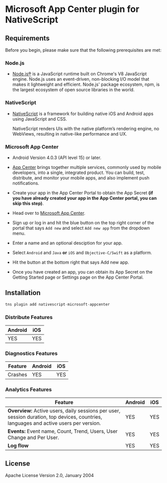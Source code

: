 # Microsoft App Center plugin for NativeScript

## Requirements
Before you begin, please make sure that the following prerequisites are met:

### Node.js
- [Node.js®](https://nodejs.org)
is a JavaScript runtime built on Chrome's V8 JavaScript engine. Node.js uses an event-driven, non-blocking I/O model that makes it lightweight and efficient. Node.js' package ecosystem, npm, is the largest ecosystem of open source libraries in the world.

### NativeScript
 - [NativeScript](https://github.com/NativeScript/NativeScript/blob/master/README.md)
is a framework for building native iOS and Android apps using JavaScript and CSS.

    NativeScript renders UIs with the native platform’s rendering engine, no WebViews, resulting in native-like performance and UX.

### Microsoft App Center

- Android Version 4.0.3 (API level 15) or later.

- [App Center](https://appcenter.ms) brings together multiple services, commonly used by mobile developers, into a single, integrated product. You can build, test, distribute, and monitor your mobile apps, and also implement push notifications.

- Create your app in the App Center Portal to obtain the App Secret **(if you have already created your app in the App Center portal, you can skip this step)**.

- Head over to [Microsoft App Center](https://appcenter.ms).

- Sign up or log in and hit the blue button on the top right corner of the portal that says `Add new` and select `Add new app` from the dropdown menu.

- Enter a name and an optional desciption for your app.

- Select `Android` and `Java` **or** `iOS` and `Objective-C/Swift` as a platform.

- Hit the button at the bottom right that says Add new app.

- Once you have created an app, you can obtain its App Secret on the Getting Started page or Settings page on the App Center Portal.

## Installation

```javascript
tns plugin add nativescript-microsoft-appcenter
```

### Distribute Features
| Android | iOS |
| --- | --- |
| YES | YES |

### Diagnostics Features
| Feature | Android | iOS |
| --- | --- | --- |
| Crashes | YES | YES |

### Analytics Features
| Feature | Android | iOS |
| --- | --- | --- |
| **Overview:** Active users, daily sessions per user, session duration, top devices, countries, languages and active users per version. | YES | YES |
| **Events:** Event name, Count, Trend, Users, User Change and Per User. | YES | YES |
| **Log flow** | YES | YES |
    
## License

Apache License Version 2.0, January 2004